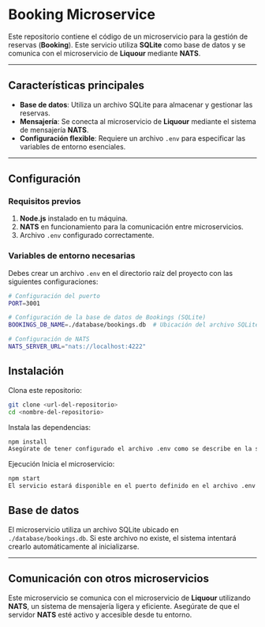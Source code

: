 # Booking Microservice

Este repositorio contiene el código de un microservicio para la gestión de reservas (**Booking**). Este servicio utiliza **SQLite** como base de datos y se comunica con el microservicio de **Liquour** mediante **NATS**. 

---

## Características principales

- **Base de datos**: Utiliza un archivo SQLite para almacenar y gestionar las reservas.
- **Mensajería**: Se conecta al microservicio de **Liquour** mediante el sistema de mensajería **NATS**.
- **Configuración flexible**: Requiere un archivo `.env` para especificar las variables de entorno esenciales.

---

## Configuración

### Requisitos previos
1. **Node.js** instalado en tu máquina.
2. **NATS** en funcionamiento para la comunicación entre microservicios.
3. Archivo `.env` configurado correctamente.

### Variables de entorno necesarias

Debes crear un archivo `.env` en el directorio raíz del proyecto con las siguientes configuraciones:

```bash
# Configuración del puerto
PORT=3001

# Configuración de la base de datos de Bookings (SQLite)
BOOKINGS_DB_NAME=./database/bookings.db  # Ubicación del archivo SQLite

# Configuración de NATS
NATS_SERVER_URL="nats://localhost:4222"
```
## Instalación

Clona este repositorio:

```bash
git clone <url-del-repositorio>
cd <nombre-del-repositorio>
```
Instala las dependencias:

```bash
npm install
Asegúrate de tener configurado el archivo .env como se describe en la sección anterior.
```

Ejecución
Inicia el microservicio:

```bash
npm start
El servicio estará disponible en el puerto definido en el archivo .env (por defecto: 3001).
```

## Base de datos

El microservicio utiliza un archivo SQLite ubicado en `./database/bookings.db`. Si este archivo no existe, el sistema intentará crearlo automáticamente al inicializarse.

---

## Comunicación con otros microservicios

Este microservicio se comunica con el microservicio de **Liquour** utilizando **NATS**, un sistema de mensajería ligera y eficiente. Asegúrate de que el servidor **NATS** esté activo y accesible desde tu entorno.
